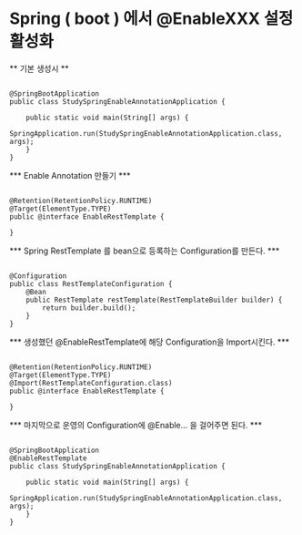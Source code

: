 # Spring ( boot ) 에서 @EnableXXX 설정 활성화

** 기본 생성시 **
 
```

@SpringBootApplication
public class StudySpringEnableAnnotationApplication {

	public static void main(String[] args) {
		SpringApplication.run(StudySpringEnableAnnotationApplication.class, args);
	}
}

```

*** Enable Annotation 만들기 ***

```

@Retention(RetentionPolicy.RUNTIME)
@Target(ElementType.TYPE)
public @interface EnableRestTemplate {
	
}

```

*** Spring RestTemplate 를 bean으로 등록하는 Configuration를 만든다. ***

```

@Configuration
public class RestTemplateConfiguration {
	@Bean
	public RestTemplate restTemplate(RestTemplateBuilder builder) {
		return builder.build();
	}
}

```

*** 생성했던 @EnableRestTemplate에 해당 Configuration을 Import시킨다. ***

```

@Retention(RetentionPolicy.RUNTIME)
@Target(ElementType.TYPE)
@Import(RestTemplateConfiguration.class)
public @interface EnableRestTemplate {
	
}

```

*** 마지막으로 운영의 Configuration에 @Enable... 을 걸어주면 된다. ***
 
```

@SpringBootApplication
@EnableRestTemplate
public class StudySpringEnableAnnotationApplication {

	public static void main(String[] args) {
		SpringApplication.run(StudySpringEnableAnnotationApplication.class, args);
	}
}

```



 